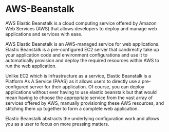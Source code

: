 # AWS-Beanstalk

AWS Elastic Beanstalk is a cloud computing service offered by Amazon Web Services (AWS) that allows developers to deploy and manage web applications and services with ease. 

AWS Elastic Beanstalk is an AWS-managed service for web applications. Elastic Beanstalk is a pre-configured EC2 server that candirectly take up your application code and environment configurations and use it to automatically provision and deploy the required resources within AWS to run the web application.

Unlike EC2 which is Infrastructure as a service, Elastic Beanstalk is a Platform As A Service (PAAS) as it allows users to directly use a pre-configured server for their application. Of course, you can deploy applications without ever having to use elastic beanstalk but that would mean having to choose the appropriate service from the vast array of services offered by  AWS, manually provisioning these AWS resources, and stitching them up together to form a complete web application.

Elastic Beanstalk abstracts the underlying configuration work and allows you as a user to focus on more pressing matters.
